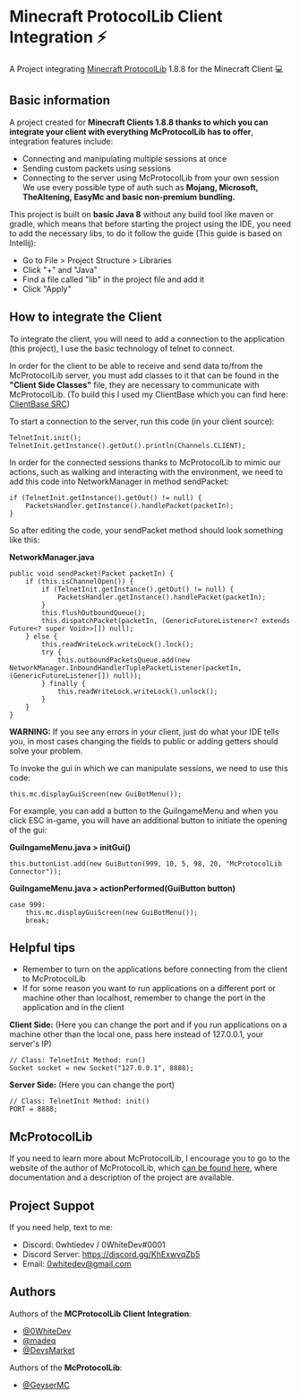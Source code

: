 
# Minecraft ProtocolLib Client Integration ⚡

A Project integrating [Minecraft ProtocolLib](https://github.com/GeyserMC/MCProtocolLib) 1.8.8 for the Minecraft Client 💻

## Basic information

A project created for **Minecraft Clients 1.8.8 thanks to which you can integrate your client with everything McProtocolLib has to offer**, integration features include: 
- Connecting and manipulating multiple sessions at once 
- Sending custom packets using sessions 
- Connecting to the server using McProtocolLib from your own session
We use every possible type of auth such as **Mojang, Microsoft, TheAltening, EasyMc and basic non-premium bundling.**

This project is built on **basic Java 8** without any build tool like maven or gradle, which means that before starting the project using the IDE, you need to add the necessary libs, to do it follow the guide (This guide is based on Intellij):

- Go to File > Project Structure > Libraries
- Click "+" and "Java"
- Find a file called "lib" in the project file and add it
- Click "Apply"

## How to integrate the Client

To integrate the client, you will need to add a connection to the application (this project), I use the basic technology of telnet to connect.

In order for the client to be able to receive and send data to/from the McProtocolLib server, you must add classes to it that can be found in the **"Client Side Classes"** file, they are necessary to communicate with McProtocolLib.
(To build this I used my ClientBase which you can find here: [ClientBase SRC](https://github.com/0WhiteDev/Minecraft-Cheat-Client-Base))

To start a connection to the server, run this code (in your client source):
```
TelnetInit.init();
TelnetInit.getInstance().getOut().println(Channels.CLIENT);
```

In order for the connected sessions thanks to McProtocolLib to mimic our actions, such as walking and interacting with the environment, we need to add this code into NetworkManager in method sendPacket:

```
if (TelnetInit.getInstance().getOut() != null) {
    PacketsHandler.getInstance().handlePacket(packetIn);
}
```

So after editing the code, your sendPacket method should look something like this:

**NetworkManager.java**
```
public void sendPacket(Packet packetIn) {
    if (this.isChannelOpen()) {
        if (TelnetInit.getInstance().getOut() != null) {
            PacketsHandler.getInstance().handlePacket(packetIn);
        }
        this.flushOutboundQueue();
        this.dispatchPacket(packetIn, (GenericFutureListener<? extends Future<? super Void>>[]) null);
    } else {
        this.readWriteLock.writeLock().lock();
        try {
            this.outboundPacketsQueue.add(new NetworkManager.InboundHandlerTuplePacketListener(packetIn, (GenericFutureListener[]) null));
        } finally {
            this.readWriteLock.writeLock().unlock();
        }
    }
}
```

**WARNING:** If you see any errors in your client, just do what your IDE tells you, in most cases changing the fields to public or adding getters should solve your problem.

To invoke the gui in which we can manipulate sessions, we need to use this code:

```
this.mc.displayGuiScreen(new GuiBotMenu());
```

For example, you can add a button to the GuiIngameMenu and when you click ESC in-game, you will have an additional button to initiate the opening of the gui:

**GuiIngameMenu.java > initGui()**
```
this.buttonList.add(new GuiButton(999, 10, 5, 98, 20, "McProtocolLib Connector"));
```
**GuiIngameMenu.java > actionPerformed(GuiButton button)**
```
case 999:
    this.mc.displayGuiScreen(new GuiBotMenu());
    break;
```

## Helpful tips

- Remember to turn on the applications before connecting from the client to McProtocolLib
- If for some reason you want to run applications on a different port or machine other than localhost, remember to change the port in the application and in the client

**Client Side:** (Here you can change the port and if you run applications on a machine other than the local one, pass here instead of 127.0.0.1, your server's IP)
```
// Class: TelnetInit Method: run()
Socket socket = new Socket("127.0.0.1", 8888);
```

**Server Side:** (Here you can change the port)
```
// Class: TelnetInit Method: init()
PORT = 8888;
```

## McProtocolLib

If you need to learn more about McProtocolLib, I encourage you to go to the website of the author of McProtocolLib, which [can be found here](https://github.com/GeyserMC/MCProtocolLib), where documentation and a description of the project are available.


## Project Suppot
If you need help, text to me:
- Discord: 0whtiedev / 0WhiteDev#0001
- Discord Server: https://discord.gg/KhExwvqZb5
- Email: 0whitedev@gmail.com
## Authors
Authors of the **MCProtocolLib Client Integration**:
- [@0WhiteDev](https://github.com/0WhiteDev)
- [@madeq](https://github.com/madeqq)
- [@DevsMarket](https://github.com/DEVS-MARKET)

Authors of the **McProtocolLib**:
- [@GeyserMC](https://github.com/GeyserMC)

